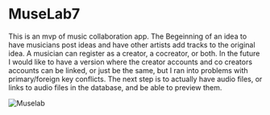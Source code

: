 # MuseLab7
This is an mvp of music collaboration app.
The Begeinning of an idea to have musicians post ideas and have other artists add tracks to the original idea.
A musician can register as a creator, a cocreator, or both.
In the future I would like to have a version where the creator accounts and co creators accounts can be linked, or just be the same, but I ran into problems with primary/foreign key conflicts.
The next step is to actually have audio files, or links to audio files in the database, and be able to preview them.

![Muselab](https://user-images.githubusercontent.com/103617658/221280288-f5c4bce7-4554-42a4-bda5-4bf244f340ed.jpg)

